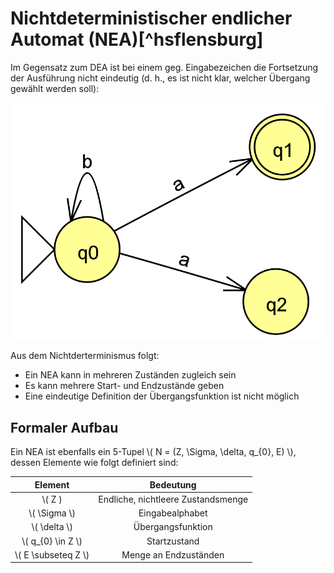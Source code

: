 # Nichtdeterministischer endlicher Automat (NEA)[^hsflensburg]

Im Gegensatz zum DEA ist bei einem geg. Eingabezeichen die Fortsetzung der Ausführung nicht eindeutig (d. h., es ist nicht klar, welcher Übergang gewählt werden soll):

![Nichtdeterministischer endlicher Automat](nea.grafik.png)

Aus dem Nichtderterminismus folgt:
- Ein NEA kann in mehreren Zuständen zugleich sein
- Es kann mehrere Start- und Endzustände geben
- Eine eindeutige Definition der Übergangsfunktion ist nicht möglich

## Formaler Aufbau
Ein NEA ist ebenfalls ein 5-Tupel \\( N = (Z, \Sigma, \delta, q_{0}, E) \\), dessen
Elemente wie folgt definiert sind:

| Element | Bedeutung |
| :-: | :-: |
| \\( Z ) | Endliche, nichtleere Zustandsmenge |
| \\( \Sigma \\) | Eingabealphabet |
| \\( \delta \\) | Übergangsfunktion |
| \\( q_{0} \in Z \\) | Startzustand |
| \\( E \subseteq Z \\) | Menge an Endzuständen |
